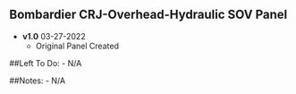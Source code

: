 ## Bombardier CRJ-Overhead-Hydraulic SOV Panel
- **v1.0** 03-27-2022
    - Original Panel Created


##Left To Do:
    - N/A
	
##Notes:
    - N/A